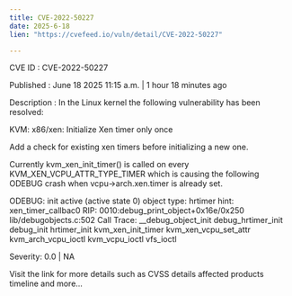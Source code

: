 ```yaml
---
title: CVE-2022-50227
date: 2025-6-18
lien: "https://cvefeed.io/vuln/detail/CVE-2022-50227"

---
```


CVE ID : CVE-2022-50227

Published :  June 18
2025
11:15 a.m. | 1 hour
18 minutes ago

Description : In the Linux kernel
the following vulnerability has been resolved:

KVM: x86/xen: Initialize Xen timer only once

Add a check for existing xen timers before initializing a new one.

Currently kvm_xen_init_timer() is called on every
KVM_XEN_VCPU_ATTR_TYPE_TIMER
which is causing the following ODEBUG
crash when vcpu->arch.xen.timer is already set.

ODEBUG: init active (active state 0)
object type: hrtimer hint: xen_timer_callbac0
RIP: 0010:debug_print_object+0x16e/0x250 lib/debugobjects.c:502
Call Trace:
__debug_object_init
debug_hrtimer_init
debug_init
hrtimer_init
kvm_xen_init_timer
kvm_xen_vcpu_set_attr
kvm_arch_vcpu_ioctl
kvm_vcpu_ioctl
vfs_ioctl

Severity: 0.0 | NA

Visit the link for more details
such as CVSS details
affected products
timeline
and more...
